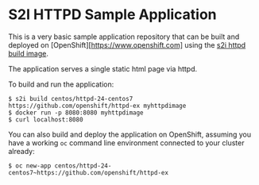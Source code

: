 # S2I HTTPD Sample Application

This is a very basic sample application repository that can be built and deployed
on [OpenShift][https://www.openshift.com] using the [s2i httpd build image](https://github.com/sclorg/httpd-container).

The application serves a single static html page via httpd.

To build and run the application:

```
$ s2i build centos/httpd-24-centos7 https://github.com/openshift/httpd-ex myhttpdimage
$ docker run -p 8080:8080 myhttpdimage
$ curl localhost:8080
```

You can also build and deploy the application on OpenShift, assuming you have a
working `oc` command line environment connected to your cluster already:

`$ oc new-app centos/httpd-24-centos7~https://github.com/openshift/httpd-ex`
